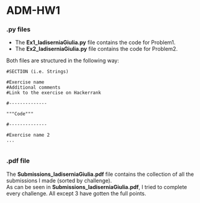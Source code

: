 # ADM-HW1

### .py files
- The **Ex1_IadiserniaGiulia.py** file contains the code for Problem1.  
- The **Ex2_IadiserniaGiulia.py** file contains the code for Problem2.  

Both files are structured in the following way:

<pre><code>#SECTION (i.e. Strings)

#Exercise name
#Additional comments
#Link to the exercise on Hackerrank

#--------------   

"""Code"""  

#--------------   

#Exercise name 2
...

</pre></code>

### .pdf file
The **Submissions_IadiserniaGiulia.pdf** file contains the collection of all the submissions I made (sorted by challenge).  
As can be seen in **Submissions_IadiserniaGiulia.pdf**, I tried to complete every challenge. All except 3 have gotten the full points.  
